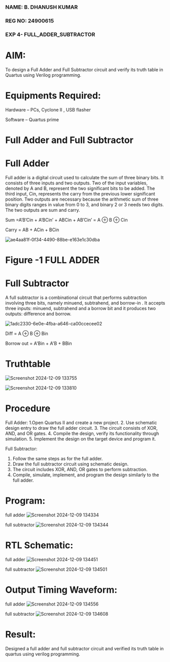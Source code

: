 ### NAME: B. DHANUSH KUMAR
### REG NO: 24900615
### EXP 4- FULL_ADDER_SUBTRACTOR

# AIM:

To design a Full Adder and Full Subtractor circuit and verify its truth table in Quartus using Verilog programming.

# Equipments Required:

Hardware – PCs, Cyclone II , USB flasher

Software – Quartus prime

# Full Adder and Full Subtractor

# Full Adder

Full adder is a digital circuit used to calculate the sum of three binary bits. It consists of three inputs and two outputs. Two of the input variables, denoted by A and B, represent the two significant bits to be added. The third input, Cin, represents the carry from the previous lower significant position. Two outputs are necessary because the arithmetic sum of three binary digits ranges in value from 0 to 3, and binary 2 or 3 needs two digits. The two outputs are sum and carry.

Sum =A’B’Cin + A’BCin’ + ABCin + AB’Cin’ = A ⊕ B ⊕ Cin 

Carry = AB + ACin + BCin

![ae4aa81f-0f34-4490-88be-e163e1c30dba](https://github.com/user-attachments/assets/d3362742-6daa-47e4-b8bf-65dc05c28186)

# Figure -1 FULL ADDER

# Full Subtractor

A full subtractor is a combinational circuit that performs subtraction involving three bits, namely minuend, subtrahend, and borrow-in . It accepts three inputs: minuend, subtrahend and a borrow bit and it produces two outputs: difference and borrow.

![1adc2330-6e0e-4fba-a646-ca00ccecee02](https://github.com/user-attachments/assets/0c57a816-0c69-4e68-a76e-f710a0e8f42b)



Diff = A ⊕ B ⊕ Bin 

Borrow out = A'Bin + A'B + BBin

# Truthtable
![Screenshot 2024-12-09 133755](https://github.com/user-attachments/assets/d9985ad6-8490-4bad-8e0e-5a87e09deb74)


![Screenshot 2024-12-09 133810](https://github.com/user-attachments/assets/4ea431af-8c66-4621-bab7-2b1e24a2985e)

# Procedure

 Full Adder:
 1.Open Quartus II and create a new project. 
 2. Use schematic design entry to draw the full adder circuit. 
 3. The circuit consists of XOR, AND, and OR gates. 
 4. Compile the design, verify its functionality through simulation. 
 5. Implement the design on the target device and program it.
 
 Full Subtractor:
 1. Follow the same steps as for the full adder.
 2. Draw the full subtractor circuit using schematic design.
 3. The circuit includes XOR, AND, OR gates to perform subtraction.
 4. Compile, simulate, implement, and program the design similarly to the full adder.

# Program:

full adder
![Screenshot 2024-12-09 134334](https://github.com/user-attachments/assets/eecd8ec7-660d-45e1-8c2d-142a8591697f)


full subtractor
![Screenshot 2024-12-09 134344](https://github.com/user-attachments/assets/eac9e1a9-4b10-42a2-b23d-df5803265cea)


# RTL Schematic:

full adder
![Screenshot 2024-12-09 134451](https://github.com/user-attachments/assets/dbb52dea-88b7-440c-aa95-654dfbe41182)

full subtractor
![Screenshot 2024-12-09 134501](https://github.com/user-attachments/assets/a7681bdf-bc65-4dfb-87f8-1cc70bd2f469)

# Output Timing Waveform:

full adder
![Screenshot 2024-12-09 134556](https://github.com/user-attachments/assets/4a95332f-6a60-4020-8fce-9fabb0d33333)

full subtractor
![Screenshot 2024-12-09 134608](https://github.com/user-attachments/assets/7f4d5f65-dee4-4f8c-9aa2-5a12691d1208)


# Result:

Designed a full adder and full subtractor circuit and verified its truth table in quartus using verilog programming.



